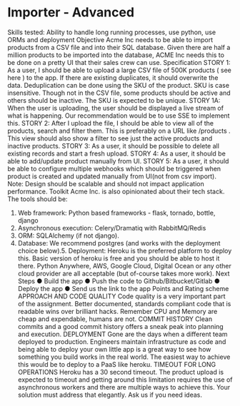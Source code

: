 # Importer - Advanced

Skills tested: Ability to handle long running processes, use python, use ORMs and deployment
Objective
Acme Inc needs to be able to import products from a CSV file and into their SQL database. Given there are half a
million products to be imported into the database, ACME Inc needs this to be done on a pretty UI that their sales crew
can use.
Specification
STORY 1:
As a user, I should be able to upload a large CSV file of 500K products ( see here ) to the app. If there are existing
duplicates, it should overwrite the data. Deduplication can be done using the SKU of the product. SKU is case
insensitive. Though not in the CSV file, some products should be active and others should be inactive. The SKU is
expected to be unique.
STORY 1A:
When the user is uploading, the user should be displayed a live stream of what is happening. Our recommendation
would be to use SSE to implement this.
STORY 2:
After I upload the file, I should be able to view all of the products, search and filter them. This is preferably on a URL
like /products . This view should also show a filter to see just the active products and inactive products.
STORY 3:
As a user, it should be possible to delete all existing records and start a fresh upload.
STORY 4:
As a user, it should be able to add/update product manually from UI.
STORY 5:
As a user, it should be able to configure multiple webhooks which should be triggered when product is created and
updated manually from UI(not from csv import).
Note: Design should be scalable and should not impact application performance.
Toolkit
Acme Inc. is also opinionated about their tech stack. The tools should be:
1. Web framework: Python based frameworks - flask, tornado, bottle, django
2. Asynchronous execution: Celery/Dramatiq with RabbitMQ/Redis
3. ORM: SQLAlchemy (if not django).
4. Database: We recommend postgres (and works with the deployment choice below).5. Deployment: Heroku is the preferred platform to deploy this. Basic version of heroku is free and you should be
able to host it there. Python Anywhere, AWS, Google Cloud, Digital Ocean or any other cloud provider are all
acceptable (but of-course takes more work).
Next Steps
● Build the app
● Push the code to Github/Bitbucket/Gitlab
● Deploy the app
● Send us the link to the app
Points and Rating scheme
APPROACH AND CODE QUALITY
Code quality is a very important part of the assignment. Better documented, standards compliant code that is readable
wins over brilliant hacks. Remember CPU and Memory are cheap and expendable, humans are not.
COMMIT HISTORY
Clean commits and a good commit history offers a sneak peak into planning and execution.
DEPLOYMENT
Gone are the days when a different team deployed to production. Engineers maintain infrastructure as code and being
able to deploy your own little app is a great way to see how something you build works in the real world. The easiest
way to achieve this would be to deploy to a PaaS like heroku.
TIMEOUT FOR LONG OPERATIONS
Heroku has a 30 second timeout. The product upload is expected to timeout and getting around this limitation
requires the use of asynchronous workers and there are multiple ways to achieve this. Your solution must address that
elegantly. Ask us if you need ideas.